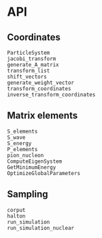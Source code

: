 # API 

## Coordinates
```@docs
ParticleSystem
jacobi_transform
generate_A_matrix
transform_list
shift_vectors
generate_weight_vector
transform_coordinates
inverse_transform_coordinates
```

## Matrix elements

```@docs
S_elements
S_wave
S_energy
P_elements
pion_nucleon
ComputeEigenSystem
GetMinimumEnergy
OptimizeGlobalParameters
```

## Sampling

```@docs
corput
halton
run_simulation
run_simulation_nuclear
```
